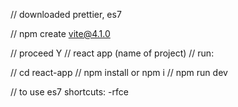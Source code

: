 // downloaded prettier, es7

// npm create vite@4.1.0

// proceed Y
// react app (name of project)
//  run:

//   cd react-app
//   npm install or npm i
//   npm run dev

// to use es7 shortcuts: -rfce
